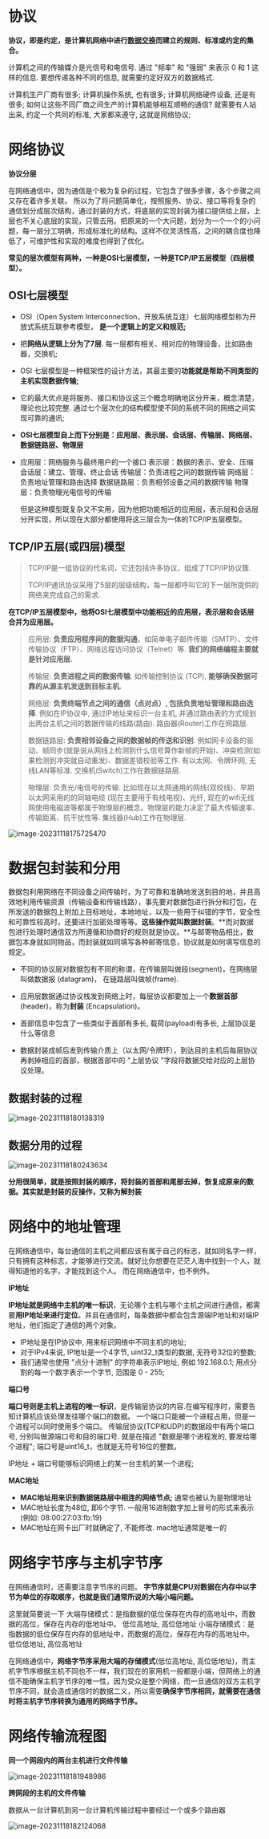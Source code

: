# 协议

**协议，即是约定，是计算机网络中进行<u>数据交换</u>而建立的规则、标准或约定的集合。**

计算机之间的传输媒介是光信号和电信号. 通过 "频率" 和 "强弱" 来表示 0 和 1 这样的信息. 要想传递各种不同的信息, 就需要约定好双方的数据格式.

计算机生产厂商有很多;  计算机操作系统, 也有很多;  计算机网络硬件设备, 还是有很多;  如何让这些不同厂商之间生产的计算机能够相互顺畅的通信? 就需要有人站出来, 约定一个共同的标准,  大家都来遵守, 这就是网络协议;

# 网络协议

**协议分层**

在网络通信中，因为通信是个极为复杂的过程，它包含了很多步骤，各个步骤之间又存在着许多关联。
所以为了将问题简单化，按照服务、协议、接口等将复杂的通信划分成层次结构，通过封装的方式，将底层的实现封装为接口提供给上层，上层也不关心底层的实现，只管去用。把原来的一个大问题，划分为一个一个的小问题，每一层分工明确，形成标准化的结构。这样不仅灵活性高，之间的耦合度也降低了，可维护性和实现的难度也得到了优化。

**常见的层次模型有两种，一种是OSI七层模型，一种是TCP/IP五层模型（四层模型）。**

## OSI七层模型

- OSI（Open System Interconnection，开放系统互连）七层网络模型称为开放式系统互联参考模型， **是一个逻辑上的定义和规范;**
- 把**网络从逻辑上分为了7层**. 每一层都有相关、相对应的物理设备，比如路由器，交换机;
- OSI 七层模型是一种框架性的设计方法，其最主要的**功能就是帮助不同类型的主机实现数据传输;**
- 它的最大优点是将服务、接口和协议这三个概念明确地区分开来，概念清楚，理论也比较完整. 通过七个层次化的结构模型使不同的系统不同的网络之间实现可靠的通讯;

- **OSI七层模型自上而下分别是：应用层、表示层、会话层、传输层、网络层、数据链路层、物理层**
- 应用层：网络服务与最终用户的一个接口
  表示层：数据的表示、安全、压缩
  会话层：建立、管理、终止会话
  传输层：负责进程之间的数据传输
  网络层：负责地址管理和路由选择
  数据链路层：负责相邻设备之间的数据传输
  物理层：负责物理光电信号的传输

  但是这种模型既复杂又不实用，因为他把功能相近的应用层，表示层和会话层分开实现，所以现在大部分都使用将这三层合为一体的TCP/IP五层模型。


## TCP/IP五层(或四层)模型

> TCP/IP是一组协议的代名词，它还包括许多协议，组成了TCP/IP协议簇. 
>
> TCP/IP通讯协议采用了5层的层级结构，每一层都呼叫它的下一层所提供的网络来完成自己的需求.

**在TCP/IP五层模型中，他将OSI七层模型中功能相近的应用层，表示层和会话层合并为应用层。**

> 应用层: **负责应用程序间的数据沟通**，如简单电子邮件传输（SMTP）、文件传输协议（FTP）、网络远程访问协议（Telnet）等. **我们的网络编程主要就是针对应用层.**
>
> 传输层: **负责进程之间的数据传输**. 如传输控制协议 (TCP), **能够确保数据可靠的从源主机发送到目标主机.** 
>
> 网络层: **负责终端节点之间的通信（点对点）, 包括负责地址管理和路由选择**. 例如在IP协议中, 通过IP地址来标识一台主机, 并通过路由表的方式规划出两台主机之间的数据传输的线路(路由). 路由器(Router)工作在网路层. 
>
> 数据链路层: **负责相邻设备之间的数据帧的传送和识别**. 例如网卡设备的驱动、帧同步(就是说从网线上检测到什么信号算作新帧的开始)、冲突检测(如果检测到冲突就自动重发)、数据差错校验等工作. 有以太网、令牌环网, 无线LAN等标准. 交换机(Switch)工作在数据链路层. 
>
> 物理层: 负责光/电信号的传输. 比如现在以太网通用的网线(双绞线)、早期以太网采用的的同轴电缆 (现在主要用于有线电视)、光纤, 现在的wifi无线网使用电磁波等都属于物理层的概念。物理层的能力决定了最大传输速率、传输距离、抗干扰性等. 集线器(Hub)工作在物理层. 

![image-20231118175725470](https://cdn.jsdelivr.net/gh/DaysOfExperience/blogImage@main/img/image-20231118175725470.png)

# 数据包封装和分用

数据包利用网络在不同设备之间传输时，为了可靠和准确地发送到目的地，并且高效地利用传输资源（传输设备和传输线路），事先要对数据包进行拆分和打包，在所发送的数据包上附加上目标地址，本地地址，以及一些用于纠错的字节，安全性和可靠性较高时，还要进行加密处理等等。**这些操作就叫数据封装**。**而对数据包进行处理时通信双方所遵循和协商好的规则就是协议。**与邮寄物品相比，数据包本身就如同物品，而封装就如同填写各种邮寄信息，协议就是如何填写信息的规定。

- 不同的协议层对数据包有不同的称谓，在传输层叫做段(segment)，在网络层叫做数据报 (datagram)，	在链路层叫做帧(frame).

- 应用层数据通过协议栈发到网络上时，每层协议都要加上一个**数据首部**(header)，称为**封装** (Encapsulation)。
- 首部信息中包含了一些类似于首部有多长, 载荷(payload)有多长, 上层协议是什么等信息
- 数据封装成帧后发到传输介质上（以太网/令牌环），到达目的主机后每层协议再剥掉相应的首部，根据首部中的 "上层协议 "字段将数据交给对应的上层协议处理。

## 数据封装的过程

![image-20231118180138319](https://cdn.jsdelivr.net/gh/DaysOfExperience/blogImage@main/img/image-20231118180138319.png)

## 数据分用的过程

![image-20231118180243634](https://cdn.jsdelivr.net/gh/DaysOfExperience/blogImage@main/img/image-20231118180243634.png)

**分用很简单，就是按照封装的顺序，将封装的首部和尾部去掉，恢复成原来的数据。其实就是封装的反操作，又称为解封装**

# 网络中的地址管理

在网络通信中，每台通信的主机之间都应该有属于自己的标志，就如同名字一样，只有拥有这种标志，才能够进行交流。就好比你想要在茫茫人海中找到一个人，就得知道他的名字，才能找到这个人。
而在网络通信中，也不例外。

**IP地址**

**IP地址就是网络中主机的唯一标识**，无论哪个主机与哪个主机之间进行通信，都需要**用IP地址来进行定位**。并且在通信时，每条数据中都会包含源端IP地址和对端IP地址，他们指定了通信的两个对象。

- IP地址是在IP协议中, 用来标识网络中不同主机的地址; 
- 对于IPv4来说, IP地址是一个4字节, uint32_t类型的数据, 无符号32位的整数; 
- 我们通常也使用 "点分十进制" 的字符串表示IP地址, 例如 192.168.0.1; 用点分割的每一个数字表示一个字节, 范围是 0 - 255;

**端口号**

**端口号则是主机上进程的唯一标识**，是传输层协议的内容.在编写程序时，需要告知计算机应该处理发往哪个端口的数据。
一个端口只能被一个进程占用，但是一个进程可以同时使用多个端口。 传输层协议(TCP和UDP)的数据段中有两个端口号, 分别叫做源端口号和目的端口号. 就是在描述 "数据是哪个进程发的, 要发给哪个进程";
端口号是uint16_t，也就是无符号16位的整数。

IP地址 + 端口号能够标识网络上的某一台主机的某一个进程;

**MAC地址**

- **MAC地址用来识别数据链路层中相连的网络节点;** 通常也被认为是物理地址
- MAC地址长度为48位, 即6个字节. 一般用16进制数字加上冒号的形式来表示(例如: 08:00:27:03:fb:19) 
- MAC地址在网卡出厂时就确定了, 不能修改. mac地址通常是唯一的

# 网络字节序与主机字节序

在网络通信时，还需要注意字节序的问题。
**字节序就是CPU对数据在内存中以字节为单位的存取顺序，也就是我们通常所说的大端小端问题。**

这里就简要说一下
大端存储模式：是指数据的低位保存在内存的高地址中，而数据的高位，保存在内存的低地址中。 低位高地址, 高位低地址
小端存储模式：是指数据的低位保存在内存的低地址中，而数据的高位，保存在内存的高地址中。 低位低地址, 高位高地址

在网络通信中，**网络字节序采用大端的存储模式**(低位高地址, 高位低地址)，而主机字节序根据主机不同也不一样，我们现在的家用机一般都是小端，但网络上的通信不能确保主机字节序的唯一性，因为受众是整个网络，而一旦通信的双方主机字节序不同，就会造成通信时的数据二义，所以需要**确保字节序相同，就需要在通信时将主机字节序转换为通用的网络字节序。**

# 网络传输流程图

**同一个网段内的两台主机进行文件传输**

![image-20231118181948986](https://cdn.jsdelivr.net/gh/DaysOfExperience/blogImage@main/img/image-20231118181948986.png)

**跨网段的主机的文件传输**

数据从一台计算机到另一台计算机传输过程中要经过一个或多个路由器

![image-20231118182124068](https://cdn.jsdelivr.net/gh/DaysOfExperience/blogImage@main/img/image-20231118182124068.png)





